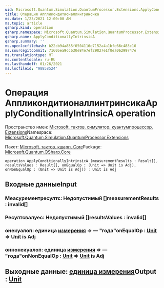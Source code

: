 ```yaml
---
uid: Microsoft.Quantum.Simulation.QuantumProcessor.Extensions.ApplyConditionallyIntrinsicA
title: Операция Аппликондитионаллинтринсика
ms.date: 1/23/2021 12:00:00 AM
ms.topic: article
qsharp.kind: operation
qsharp.namespace: Microsoft.Quantum.Simulation.QuantumProcessor.Extensions
qsharp.name: ApplyConditionallyIntrinsicA
qsharp.summary: ''
ms.openlocfilehash: b22cb94a835f0504116e7152a4a1bfe66c483c10
ms.sourcegitcommit: 71605ea9cc630e84e7ef29027e1f0ea06299747e
ms.translationtype: MT
ms.contentlocale: ru-RU
ms.lasthandoff: 01/26/2021
ms.locfileid: "98858524"
---
```

# <a name="applyconditionallyintrinsica-operation"></a><span data-ttu-id="62ef3-102">Операция Аппликондитионаллинтринсика</span><span class="sxs-lookup"><span data-stu-id="62ef3-102">ApplyConditionallyIntrinsicA operation</span></span>

<span data-ttu-id="62ef3-103">Пространство имен: [Microsoft. тактов. симулятор. куантумпроцессор. Extensions](xref:Microsoft.Quantum.Simulation.QuantumProcessor.Extensions)</span><span class="sxs-lookup"><span data-stu-id="62ef3-103">Namespace: [Microsoft.Quantum.Simulation.QuantumProcessor.Extensions](xref:Microsoft.Quantum.Simulation.QuantumProcessor.Extensions)</span></span>

<span data-ttu-id="62ef3-104">Пакет: [Microsoft. тактов. кшарп. Core](https://nuget.org/packages/Microsoft.Quantum.QSharp.Core)</span><span class="sxs-lookup"><span data-stu-id="62ef3-104">Package: [Microsoft.Quantum.QSharp.Core](https://nuget.org/packages/Microsoft.Quantum.QSharp.Core)</span></span>




```qsharp
operation ApplyConditionallyIntrinsicA (measurementResults : Result[], resultsValues : Result[], onEqualOp : (Unit => Unit is Adj), onNonEqualOp : (Unit => Unit is Adj)) : Unit is Adj
```


## <a name="input"></a><span data-ttu-id="62ef3-105">Входные данные</span><span class="sxs-lookup"><span data-stu-id="62ef3-105">Input</span></span>

### <a name="measurementresults--__invalidresult__"></a><span data-ttu-id="62ef3-106">Меасурементресултс: __Недопустимый <Result>__[]</span><span class="sxs-lookup"><span data-stu-id="62ef3-106">measurementResults : __invalid<Result>__[]</span></span>




### <a name="resultsvalues--__invalidresult__"></a><span data-ttu-id="62ef3-107">Ресултсвалуес: __Недопустимый <Result>__[]</span><span class="sxs-lookup"><span data-stu-id="62ef3-107">resultsValues : __invalid<Result>__[]</span></span>




### <a name="onequalop--unit--unit--is-adj"></a><span data-ttu-id="62ef3-108">онекуалоп: единица [измерения](xref:microsoft.quantum.lang-ref.unit) => [](xref:microsoft.quantum.lang-ref.unit) — "года"</span><span class="sxs-lookup"><span data-stu-id="62ef3-108">onEqualOp : [Unit](xref:microsoft.quantum.lang-ref.unit) => [Unit](xref:microsoft.quantum.lang-ref.unit)  is Adj</span></span>




### <a name="onnonequalop--unit--unit--is-adj"></a><span data-ttu-id="62ef3-109">оннонекуалоп: единица [измерения](xref:microsoft.quantum.lang-ref.unit) => [](xref:microsoft.quantum.lang-ref.unit) — "года"</span><span class="sxs-lookup"><span data-stu-id="62ef3-109">onNonEqualOp : [Unit](xref:microsoft.quantum.lang-ref.unit) => [Unit](xref:microsoft.quantum.lang-ref.unit)  is Adj</span></span>





## <a name="output--unit"></a><span data-ttu-id="62ef3-110">Выходные данные: [единица измерения](xref:microsoft.quantum.lang-ref.unit)</span><span class="sxs-lookup"><span data-stu-id="62ef3-110">Output : [Unit](xref:microsoft.quantum.lang-ref.unit)</span></span>

